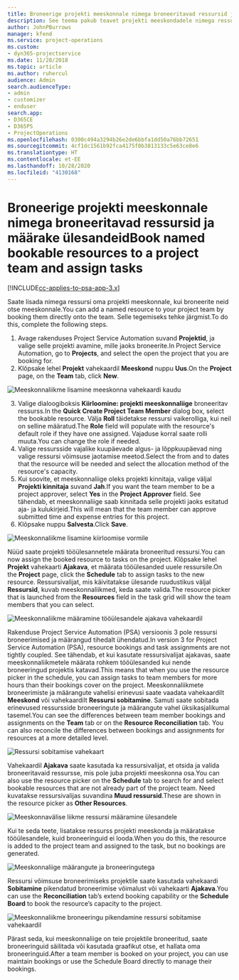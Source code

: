 ```yaml
---
title: Broneerige projekti meeskonnale nimega broneeritavad ressursid ja määrake ülesandeid
description: See teema pakub teavet projekti meeskondadele nimega ressursside broneerimise ja nende ülesannetele määramise kohta.
author: JohnPBurrows
manager: kfend
ms.service: project-operations
ms.custom:
- dyn365-projectservice
ms.date: 11/28/2018
ms.topic: article
ms.author: ruhercul
audience: Admin
search.audienceType:
- admin
- customizer
- enduser
search.app:
- D365CE
- D365PS
- ProjectOperations
ms.openlocfilehash: 0300c494a3294b26e2de6bbfa1dd50a76bb72651
ms.sourcegitcommit: 4cf1dc1561b92fca4175f0b3813133c5e63ce8e6
ms.translationtype: HT
ms.contentlocale: et-EE
ms.lasthandoff: 10/28/2020
ms.locfileid: "4130168"
---
```

# <a name="book-named-bookable-resources-to-a-project-team-and-assign-tasks"></a><span data-ttu-id="6ec20-103">Broneerige projekti meeskonnale nimega broneeritavad ressursid ja määrake ülesandeid</span><span class="sxs-lookup"><span data-stu-id="6ec20-103">Book named bookable resources to a project team and assign tasks</span></span> 

[!INCLUDE[cc-applies-to-psa-app-3.x](../includes/cc-applies-to-psa-app-3x.md)]

<span data-ttu-id="6ec20-104">Saate lisada nimega ressursi oma projekti meeskonnale, kui broneerite neid otse meeskonnale.</span><span class="sxs-lookup"><span data-stu-id="6ec20-104">You can  add a named resource to your project team by booking them directly onto the team.</span></span> <span data-ttu-id="6ec20-105">Selle tegemiseks tehke järgmist.</span><span class="sxs-lookup"><span data-stu-id="6ec20-105">To do this, complete the following steps.</span></span>

1. <span data-ttu-id="6ec20-106">Avage rakenduses Project Service Automation suvand **Projektid**, ja valige selle projekti avamine, mille jaoks broneerite.</span><span class="sxs-lookup"><span data-stu-id="6ec20-106">In  Project Service Automation, go to **Projects**, and select the open the project that you are booking for.</span></span>
2. <span data-ttu-id="6ec20-107">Klõpsake lehel **Projekt** vahekaardil **Meeskond** nuppu **Uus**.</span><span class="sxs-lookup"><span data-stu-id="6ec20-107">On the **Project** page, on the **Team** tab, click **New**.</span></span> 

![Meeskonnaliikme lisamine meeskonna vahekaardi kaudu](media/RM-how-to-1.png)

3. <span data-ttu-id="6ec20-109">Valige dialoogiboksis **Kiirloomine: projekti meeskonnaliige** broneeritav ressurss.</span><span class="sxs-lookup"><span data-stu-id="6ec20-109">In the **Quick Create Project Team Member** dialog box, select the bookable resource.</span></span> <span data-ttu-id="6ec20-110">Välja **Roll** täidetakse ressursi vaikerolliga, kui neil on selline määratud.</span><span class="sxs-lookup"><span data-stu-id="6ec20-110">The **Role** field will populate with the resource's default role if they have one assigned.</span></span> <span data-ttu-id="6ec20-111">Vajaduse korral saate rolli muuta.</span><span class="sxs-lookup"><span data-stu-id="6ec20-111">You can change the role if needed.</span></span> 
4. <span data-ttu-id="6ec20-112">Valige ressursside vajalike kuupäevade algus- ja lõppkuupäevad ning valige ressursi võimsuse jaotamise meetod.</span><span class="sxs-lookup"><span data-stu-id="6ec20-112">Select the from and to dates that the resource will be needed and select the allocation method of the resource's capacity.</span></span> 
5. <span data-ttu-id="6ec20-113">Kui soovite, et meeskonnaliige oleks projekti kinnitaja, valige väljal **Projekti kinnitaja** suvand **Jah**.</span><span class="sxs-lookup"><span data-stu-id="6ec20-113">If you want the team member to be a project approver, select **Yes** in the **Project Approver** field.</span></span> <span data-ttu-id="6ec20-114">See tähendab, et meeskonnaliige saab kinnitada selle projekti jaoks esitatud aja- ja kulukirjeid.</span><span class="sxs-lookup"><span data-stu-id="6ec20-114">This will mean that the team member can approve submitted time and expense entries for this project.</span></span> 
6. <span data-ttu-id="6ec20-115">Klõpsake nuppu **Salvesta**.</span><span class="sxs-lookup"><span data-stu-id="6ec20-115">Click **Save**.</span></span>

![Meeskonnaliikme lisamine kiirloomise vormile](media/RM-how-to-2.png)


<span data-ttu-id="6ec20-117">Nüüd saate projekti tööülesannetele määrata broneeritud ressursi.</span><span class="sxs-lookup"><span data-stu-id="6ec20-117">You can now assign the booked resource to tasks on the project.</span></span> <span data-ttu-id="6ec20-118">Klõpsake lehel **Projekt** vahekaarti **Ajakava**, et määrata tööülesanded uuele ressursile.</span><span class="sxs-lookup"><span data-stu-id="6ec20-118">On the **Project** page, click the **Schedule** tab to assign tasks to the new resource.</span></span> <span data-ttu-id="6ec20-119">Ressursivalijat, mis käivitatakse ülesande ruudustikus väljal **Ressursid**, kuvab meeskonnaliikmed, keda saate valida.</span><span class="sxs-lookup"><span data-stu-id="6ec20-119">The resource picker that is launched from the **Resources** field in the task grid will show the team members that you can select.</span></span>

![Meeskonnaliikme määramine tööülesandele ajakava vahekaardil](media/RM-how-to-3.png)

<span data-ttu-id="6ec20-121">Rakenduse Project Service Automation (PSA) versioonis 3 pole ressursi broneerimised ja määrangud tihedalt ühendatud.</span><span class="sxs-lookup"><span data-stu-id="6ec20-121">In version 3 for Project Service Automation (PSA), resource bookings and task assignments are not tightly coupled.</span></span> <span data-ttu-id="6ec20-122">See tähendab, et kui kasutate ressursivalijat ajakavas, saate meeskonnaliikmetele määrata rohkem tööülesanded kui nende broneeringud projektis katavad.</span><span class="sxs-lookup"><span data-stu-id="6ec20-122">This means that when you use the resource picker in the schedule, you can assign tasks to team members for more hours than their bookings cover on the project.</span></span>
<span data-ttu-id="6ec20-123">Meeskonnaliikmete broneerimiste ja määrangute vahelisi erinevusi saate vaadata vahekaardilt **Meeskond** või vahekaardilt **Ressursi sobitamine**. Samuti saate sobitada erinevused ressursside broneeringute ja määrangute vahel üksikasjalikumal tasemel.</span><span class="sxs-lookup"><span data-stu-id="6ec20-123">You can see the differences between team member bookings and assignments on the **Team** tab or on the **Resource Reconciliation** tab. You can also reconcile the differences between bookings and assignments for resources at a more detailed level.</span></span>

![Ressursi sobitamise vahekaart](media/RM-how-to-4.png)

<span data-ttu-id="6ec20-125">Vahekaardil **Ajakava** saate kasutada ka ressursivalijat, et otsida ja valida broneeritavaid ressursse, mis pole juba projekti meeskonna osa.</span><span class="sxs-lookup"><span data-stu-id="6ec20-125">You can also use the resource picker on the **Schedule** tab to search for and select bookable resources that are not already part of the project team.</span></span> <span data-ttu-id="6ec20-126">Need kuvatakse ressursivalijas suvandina **Muud ressursid**.</span><span class="sxs-lookup"><span data-stu-id="6ec20-126">These are shown in the resource picker as **Other Resources**.</span></span>

![Meeskonnavälise liikme ressursi määramine ülesandele](media/RM-how-to-5.png)

<span data-ttu-id="6ec20-128">Kui te seda teete, lisatakse ressurss projekti meeskonda ja määratakse tööülesandele, kuid broneeringuid ei looda.</span><span class="sxs-lookup"><span data-stu-id="6ec20-128">When you do this, the resource is added to the project team and assigned to the task, but no bookings are generated.</span></span>

![Meeskonnaliige määrangute ja broneeringutega](media/RM-how-to-6.png)

<span data-ttu-id="6ec20-130">Ressursi võimsuse broneerimiseks projektile saate kasutada vahekaardi **Sobitamine** pikendatud broneerimise võimalust või vahekaarti **Ajakava**.</span><span class="sxs-lookup"><span data-stu-id="6ec20-130">You can use the **Reconciliation** tab’s extend booking capability or the **Schedule Board** to book the resource’s capacity to the project.</span></span>

![Meeskonnaliikme broneeringu pikendamine ressursi sobitamise vahekaardil](media/RM-how-to-7.png)

<span data-ttu-id="6ec20-132">Pärast seda, kui meeskonnaliige on teie projektile broneeritud, saate broneeringuid säilitada või kasutada graafikut otse, et hallata oma broneeringuid.</span><span class="sxs-lookup"><span data-stu-id="6ec20-132">After a team member is booked on your project, you can use maintain bookings or use the Schedule Board directly to manage their bookings.</span></span>

